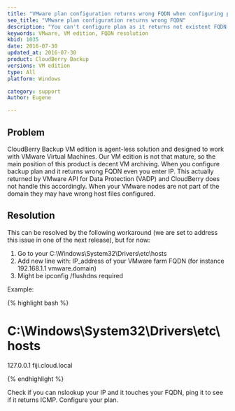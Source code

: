 ```yaml
---
title: "VMware plan configuration returns wrong FQDN when configuring plan"
seo_title: "VMware plan configuration returns wrong FQDN"
description: "You can't configure plan as it returns not existent FQDN instead of written IP address"
keywords: VMware, VM edition, FQDN resolution
kbid: 1035
date: 2016-07-30
updated_at: 2016-07-30
product: CloudBerry Backup
versions: VM edition
type: All
platform: Windows

category: support
Author: Eugene

---
```

## Problem

CloudBerry Backup VM edition is agent-less solution and designed to work with VMware Virtual Machines. Our VM edition is not that mature, so the main position of this product is decent VM archiving. When you configure backup plan and it returns wrong FQDN even you enter IP. This actually returned by VMware API for Data Protection (VADP) and CloudBerry does not handle this accordingly. When your VMware nodes are not part of the domain they may have wrong host files configured.

## Resolution

This can be resolved by the following workaround (we are set to address this issue in one of the next release), but for now:

1. Go to your C:\Windows\System32\Drivers\etc\hosts
2. Add new line with: IP_address of your VMware farm FQDN (for instance 192.168.1.1 vmware.domain)
3. Might be ipconfig /flushdns required

Example:


{% highlight bash %}

# C:\Windows\System32\Drivers\etc\hosts
127.0.0.1 fiji.cloud.local

{% endhighlight %}


Check if you can nslookup your IP and it touches your FQDN, ping it to see if it returns ICMP. Configure your plan.
